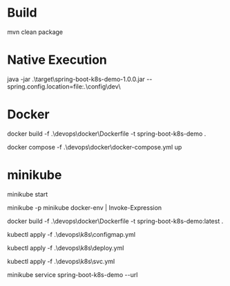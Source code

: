 # Build

mvn clean package

# Native Execution

java -jar .\target\spring-boot-k8s-demo-1.0.0.jar --spring.config.location=file:.\config\dev\


# Docker

docker build -f .\devops\docker\Dockerfile -t spring-boot-k8s-demo .

docker compose -f .\devops\docker\docker-compose.yml up

# minikube

minikube start 

minikube -p minikube docker-env | Invoke-Expression

docker build -f .\devops\docker\Dockerfile -t spring-boot-k8s-demo:latest .

kubectl apply -f .\devops\k8s\configmap.yml

kubectl apply -f .\devops\k8s\deploy.yml 

kubectl apply -f .\devops\k8s\svc.yml

minikube service spring-boot-k8s-demo --url


